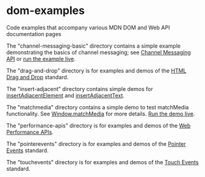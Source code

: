# dom-examples
Code examples that accompany various MDN DOM and Web API documentation pages

The "channel-messaging-basic" directory contains a simple example demonstrating the basics of channel messaging; see [Channel Messaging API](https://developer.mozilla.org/en-US/docs/Web/API/Channel_Messaging_API) or [run the example live](http://mdn.github.io/dom-examples/channel-messaging-basic/).

The "drag-and-drop" directory is for examples and demos of the [HTML Drag and Drop](https://developer.mozilla.org/en-US/docs/Web/API/HTML_Drag_and_Drop_API) standard.

The "insert-adjacent" directory contains simple demos for [insertAdjacentElement](http://mdn.github.io/dom-examples/insert-adjacent/insertAdjacentElement.html) and [insertAdjacentText](http://mdn.github.io/dom-examples/insert-adjacent/insertAdjacentText.html).

The "matchmedia" directory contains a simple demo to test matchMedia functionality. See [Window.matchMedia](https://developer.mozilla.org/en-US/docs/Web/API/Window/matchMedia) for more details. [Run the demo live](http://mdn.github.io/dom-examples/matchmedia/).

The "performance-apis" directory is for examples and demos of the [Web Performance APIs](https://www.w3.org/wiki/Web_Performance/Publications).

The "pointerevents" directory is for examples and demos of the [Pointer Events](https://developer.mozilla.org/en-US/docs/Web/API/Pointer_events) standard.

The "touchevents" directory is for examples and demos of the [Touch Events](https://developer.mozilla.org/en-US/docs/Web/API/Touch_events) standard.
